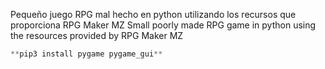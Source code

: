 Pequeño juego RPG mal hecho en python utilizando los recursos que proporciona RPG Maker MZ
Small poorly made RPG game in python using the resources provided by RPG Maker MZ
```python
**pip3 install pygame pygame_gui**
```
